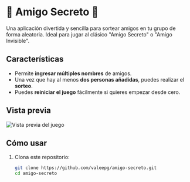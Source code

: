 # 🎁 Amigo Secreto 🎉

Una aplicación divertida y sencilla para sortear amigos en tu grupo de forma aleatoria. Ideal para jugar al clásico "Amigo Secreto" o "Amigo Invisible".

##  Características

- Permite **ingresar múltiples nombres** de amigos.
- Una vez que hay al menos **dos personas añadidas**, puedes realizar el **sorteo**.
- Puedes **reiniciar el juego** fácilmente si quieres empezar desde cero.

## Vista previa

![Vista previa del juego](./ruta/a/la/imagen.png) <!-- Reemplaza con la ruta real de tu imagen -->

## Cómo usar

1. Clona este repositorio:
   ```bash
   git clone https://github.com/valeepg/amigo-secreto.git
   cd amigo-secreto
